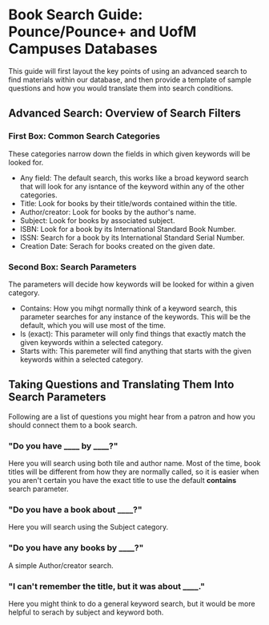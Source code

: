 # Book Search Guide: Pounce/Pounce+ and UofM Campuses Databases
This guide will first layout the key points of using an advanced search to find materials within our database, and then provide a template of sample
questions and how you would translate them into search conditions.  

## Advanced Search: Overview of Search Filters  
### First Box: Common Search Categories  
These categories narrow down the fields in which given keywords will be looked for.  
- Any field: The default search, this works like a broad keyword search that will look for any isntance of the keyword within any of the other categories.
- Title: Look for books by their title/words contained within the title.
- Author/creator: Look for books by the author's name.
- Subject: Look for books by associated subject.
- ISBN: Look for a book by its International Standard Book Number.
- ISSN: Search for a book by its International Standard Serial Number.
- Creation Date: Serach for books created on the given date.  

### Second Box: Search Parameters  
The parameters will decide how keywords will be looked for within a given category.  
- Contains: How you mihgt normally think of a keyword search, this parameter searches for any instance of the keywords. This will be the default, which you will use most of the time.
- Is (exact): This parameter will only find things that exactly match the given keywords within a selected category.
- Starts with: This paremeter will find anything that starts with the given keywords within a selected category.  

## Taking Questions and Translating Them Into Search Parameters  
Following are a list of questions you might hear from a patron and how you should connect them to a book search.  
### "Do you have ____ by ____?"  
Here you will search using both tile and author name. Most of the time, book titles will be different from how they are normally called, so it is easier
when you aren't certain you have the exact title to use the default **contains** search parameter.  

### "Do you have a book about ____?"  
<p> Here you will search using the Subject category. </p>  

### "Do you have any books by ____?"  
<p> A simple Author/creator search. </p>  

### "I can't remember the title, but it was about ____."  
<p> Here you might think to do a general keyword search, but it would be more helpful to serach by subject and keyword both. </p>  

